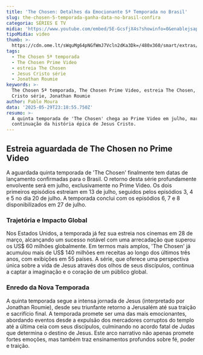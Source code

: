 ```yaml
---
title: 'The Chosen: Detalhes da Emocionante 5ª Temporada no Brasil'
slug: the-chosen-5-temporada-ganha-data-no-brasil-confira
categoria: SÉRIES E TV
midia: 'https://www.youtube.com/embed/5E-GcsfjX4s?showinfo=0&enablejsapi=1'
tipoMidia: video
thumb: >-
  https://cdn.ome.lt/sWquMg64pNGfWmJ7Vcln2dKa3Dk=/480x360/smart/extras/conteudos/omelete_THUMB_-_2025-05-27T135324.030.png
tags:
  - The Chosen 5ª temporada
  - The Chosen Prime Video
  - estreia The Chosen
  - Jesus Cristo série
  - Jonathan Roumie
keywords: >-
  The Chosen 5ª temporada, The Chosen Prime Video, estreia The Chosen, Jesus
  Cristo série, Jonathan Roumie
author: Pablo Moura
data: '2025-05-29T23:18:55.750Z'
resumo: >-
  A quinta temporada de 'The Chosen' chega ao Prime Video em julho, marcando a
  continuação da história épica de Jesus Cristo.
---
```


## Estreia aguardada de The Chosen no Prime Video

A aguardada quinta temporada de 'The Chosen' finalmente tem datas de lançamento confirmadas para o Brasil. O retorno desta série profundamente envolvente será em julho, exclusivamente no Prime Video. Os dois primeiros episódios estreiam em 13 de julho, seguidos pelos episódios 3, 4 e 5 no dia 20 de julho. A temporada conclui com os episódios 6, 7 e 8 disponibilizados em 27 de julho. 

### Trajetória e Impacto Global

Nos Estados Unidos, a temporada já fez sua estreia nos cinemas em 28 de março, alcançando um sucesso notável com uma arrecadação que superou os US$ 60 milhões globalmente. Em termos mais amplos, 'The Chosen' já acumulou mais de US$ 140 milhões em receitas ao longo dos últimos três anos, com exibições em 55 países. A série, que oferece uma perspectiva única sobre a vida de Jesus através dos olhos de seus discípulos, continua a captar a imaginação e o coração de um público global. 

### Enredo da Nova Temporada

A quinta temporada segue a intensa jornada de Jesus (interpretado por Jonathan Roumie), desde seu triunfante retorno a Jerusalém até sua traição e sacrifício final. A temporada promete ser uma das mais emocionantes, abordando eventos desde a expulsão dos mercadores corruptos do templo até a última ceia com seus discípulos, culminando no acordo fatal de Judas que determina o destino de Jesus. Este arco narrativo não apenas promete fortes emoções, mas também traz ensinamentos profundos sobre fé, poder e traição.

